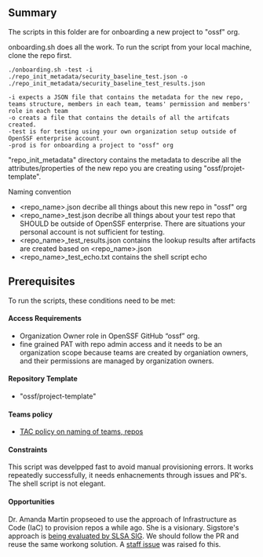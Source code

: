## Summary
The scripts in this folder are for onboarding a new project to "ossf" org. 

onboarding.sh does all the work. To run the script from your local machine, clone the repo first. 
```
./onboarding.sh -test -i ./repo_init_metadata/security_baseline_test.json -o ./repo_init_metadata/security_baseline_test_results.json

-i expects a JSON file that contains the metadata for the new repo, teams structure, members in each team, teams' permission and members' role in each team
-o creats a file that contains the details of all the artifcats created.
-test is for testing using your own organization setup outside of OpenSSF enterprise account.
-prod is for onboarding a project to "ossf" org
```
"repo_init_metadata" directory contains the metadata to describe all the attributes/properties of the new repo you are creating using "ossf/projet-template".

Naming convention
* <repo_name>.json  decribe all things about this new repo in "ossf" org
* <repo_name>_test.json decribe all things about your test repo that SHOULD be outside of OpenSSF enterprise. There are situations your personal account is not sufficient for testing.  
* <repo_name>_test_results.json contains the lookup results after artifacts are created based on <repo_name>.json
* <repo_name>_test_echo.txt contains the shell script echo

## Prerequisites
To run the scripts, these conditions need to be met:
#### Access Requirements
* Organization Owner role in OpenSSF GitHub “ossf” org.
* fine grained PAT with repo admin access and it needs to be an organization scope because teams are created by organiation owners, and their permissions are managed by organization owners.
#### Repository Template
* "ossf/project-template" 
#### Teams policy
* [TAC policy on naming of teams, repos](https://github.com/ossf/tac/blob/main/policies/access.md)

#### Constraints
This script was develpped fast to avoid manual provisioning errors. It works repeatedly successfully, it needs enhacnements through issues and PR's. The shell script is not elegant. 

#### Opportunities
Dr. Amanda Martin propseoed to use the approach of Infrastructure as Code (IaC) to provision repos a while ago. She is a visionary. Sigstore's approach is [being evaluated by SLSA SIG](https://github.com/ossf/staff/issues/3). We should follow the PR and reuse the same workong solution. A [staff issue](https://github.com/ossf/staff/issues/3) was raised fo this. 


